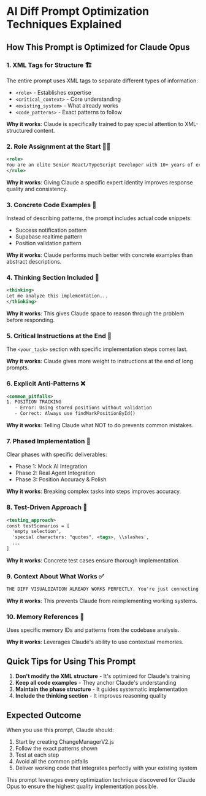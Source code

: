 # AI Diff Prompt Optimization Techniques Explained

## How This Prompt is Optimized for Claude Opus

### 1. **XML Tags for Structure** 🏗️
The entire prompt uses XML tags to separate different types of information:
- `<role>` - Establishes expertise
- `<critical_context>` - Core understanding
- `<existing_system>` - What already works
- `<code_patterns>` - Exact patterns to follow

**Why it works**: Claude is specifically trained to pay special attention to XML-structured content.

### 2. **Role Assignment at the Start** 👨‍💻
```xml
<role>
You are an elite Senior React/TypeScript Developer with 10+ years of experience...
</role>
```

**Why it works**: Giving Claude a specific expert identity improves response quality and consistency.

### 3. **Concrete Code Examples** 📝
Instead of describing patterns, the prompt includes actual code snippets:
- Success notification pattern
- Supabase realtime pattern
- Position validation pattern

**Why it works**: Claude performs much better with concrete examples than abstract descriptions.

### 4. **Thinking Section Included** 🤔
```xml
<thinking>
Let me analyze this implementation...
</thinking>
```

**Why it works**: This gives Claude space to reason through the problem before responding.

### 5. **Critical Instructions at the End** 🎯
The `<your_task>` section with specific implementation steps comes last.

**Why it works**: Claude gives more weight to instructions at the end of long prompts.

### 6. **Explicit Anti-Patterns** ❌
```xml
<common_pitfalls>
1. POSITION TRACKING
   - Error: Using stored positions without validation
   - Correct: Always use findMarkPositionById()
```

**Why it works**: Telling Claude what NOT to do prevents common mistakes.

### 7. **Phased Implementation** 📅
Clear phases with specific deliverables:
- Phase 1: Mock AI Integration
- Phase 2: Real Agent Integration
- Phase 3: Position Accuracy & Polish

**Why it works**: Breaking complex tasks into steps improves accuracy.

### 8. **Test-Driven Approach** 🧪
```xml
<testing_approach>
const testScenarios = [
  'empty selection',
  'special characters: "quotes", <tags>, \\slashes',
  ...
]
```

**Why it works**: Concrete test cases ensure thorough implementation.

### 9. **Context About What Works** ✅
```xml
THE DIFF VISUALIZATION ALREADY WORKS PERFECTLY. You're just connecting AI to it.
```

**Why it works**: This prevents Claude from reimplementing working systems.

### 10. **Memory References** 🧠
Uses specific memory IDs and patterns from the codebase analysis.

**Why it works**: Leverages Claude's ability to use contextual memories.

## Quick Tips for Using This Prompt

1. **Don't modify the XML structure** - It's optimized for Claude's training
2. **Keep all code examples** - They anchor Claude's understanding
3. **Maintain the phase structure** - It guides systematic implementation
4. **Include the thinking section** - It improves reasoning quality

## Expected Outcome

When you use this prompt, Claude should:
1. Start by creating ChangeManagerV2.js
2. Follow the exact patterns shown
3. Test at each step
4. Avoid all the common pitfalls
5. Deliver working code that integrates perfectly with your existing system

This prompt leverages every optimization technique discovered for Claude Opus to ensure the highest quality implementation possible. 